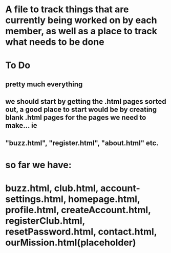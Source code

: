 # A file to track things that are currently being worked on by each member, as well as a place to track what needs to be done

# To Do
## pretty much everything
## we should start by getting the .html pages sorted out, a good place to start would be by creating blank .html pages for the pages we need to make... ie
## "buzz.html", "register.html", "about.html" etc. 

# so far we have:
# buzz.html, club.html, account-settings.html, homepage.html, profile.html, createAccount.html, registerClub.html, resetPassword.html, contact.html, ourMission.html(placeholder)
